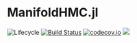 # ManifoldHMC.jl

![Lifecycle](https://img.shields.io/badge/lifecycle-experimental-orange.svg)<!--
![Lifecycle](https://img.shields.io/badge/lifecycle-maturing-blue.svg)
![Lifecycle](https://img.shields.io/badge/lifecycle-stable-green.svg)
![Lifecycle](https://img.shields.io/badge/lifecycle-retired-orange.svg)
![Lifecycle](https://img.shields.io/badge/lifecycle-archived-red.svg)
![Lifecycle](https://img.shields.io/badge/lifecycle-dormant-blue.svg) -->
[![Build Status](https://travis-ci.com/sdaxen/ManifoldHMC.jl.svg?branch=master)](https://travis-ci.com/sdaxen/ManifoldHMC.jl)
[![codecov.io](http://codecov.io/github/sdaxen/ManifoldHMC.jl/coverage.svg?branch=master)](http://codecov.io/github/sdaxen/ManifoldHMC.jl?branch=master)
[![](https://img.shields.io/badge/docs-latest-blue.svg)](https://sdaxen.github.io/ManifoldHMC.jl/latest)
